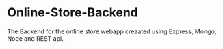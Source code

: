 # Online-Store-Backend
The Backend  for the online store webapp creaated using Express, Mongo, Node and REST api.
